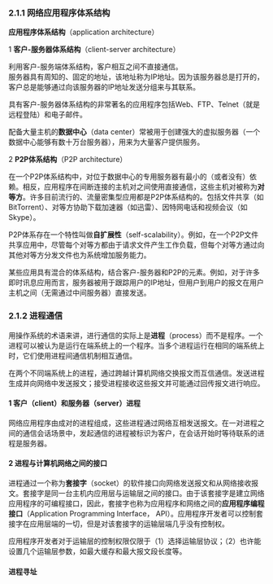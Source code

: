 ### 2.1.1 网络应用程序体系结构

**应用程序体系结构**（application architecture）

1 **客户-服务器体系结构**（client-server architecture）

利用客户-服务端体系结构，客户相互之间不直接通信。   
服务器具有周知的、固定的地址，该地址称为IP地址。因为该服务器总是打开的，客户总是能够通过向该服务器的IP地址发送分组来与其联系。

具有客户-服务器体系结构的非常著名的应用程序包括Web、FTP、Telnet（就是远程登陆）和电子邮件。

配备大量主机的**数据中心**（data center）常被用于创建强大的虚拟服务器（一个数据中心能够有数十万台服务器），用来为大量客户提供服务。


2 **P2P体系结构**（P2P architecture）

在一个P2P体系结构中，对位于数据中心的专用服务器有最小的（或者没有）依赖。相反，应用程序在间断连接的主机对之间使用直接通信，这些主机对被称为**对等方**。许多目前流行的、流量密集型应用都是P2P体系结构的。包括文件共享（如BitTorrent）、对等方协助下载加速器（如迅雷）、因特网电话和视频会议（如Skype）。

P2P体系存在一个特性叫做**自扩展性**（self-scalability）。例如，在一个P2P文件共享应用中，尽管每个对等方都由于请求文件产生工作负载，但每个对等方通过向其他对等方分发文件也为系统增加服务能力。

某些应用具有混合的体系结构，结合客户-服务器和P2P的元素。例如，对于许多即时讯息应用而言，服务器被用于跟踪用户的IP地址，但用户到用户的报文在用户主机之间（无需通过中间服务器）直接发送。


### 2.1.2 进程通信

用操作系统的术语来讲，进行通信的实际上是**进程**（process）而不是程序。一个进程可以被认为是运行在端系统上的一个程序。当多个进程运行在相同的端系统上时，它们使用进程间通信机制相互通信。

在两个不同端系统上的进程，通过跨越计算机网络交换报文而互信通信。发送进程生成并向网络中发送报文；接受进程接收这些报文并可能通过回传报文进行响应。

#### 1 客户（client）和服务器（server）进程

网络应用程序由成对的进程组成，这些进程通过网络互相发送报文。在一对进程之间的通信会话场景中，发起通信的进程被标识为客户，在会话开始时等待联系的进程是服务器。

#### 2 进程与计算机网络之间的接口

进程通过一个称为**套接字**（socket）的软件接口向网络发送报文和从网络接收报文。套接字是同一台主机内应用层与运输层之间的接口。由于该套接字是建立网络应用程序的可编程接口，因此，套接字也称为应用程序和网络之间的**应用程序编程接口**（Application Programming Interface， API）。应用程序开发者可以控制套接字在应用层端的一切，但是对该套接字的运输层端几乎没有控制权。

应用程序开发者对于运输层的控制权限仅限于（1）选择运输层协议；（2）也许能设置几个运输层参数，如最大缓存和最大报文段长度等。

#### 进程寻址

